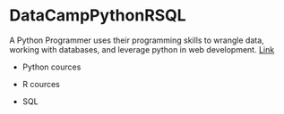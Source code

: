 # DataCampPythonRSQL

A Python Programmer uses their programming skills to wrangle data, working with databases,  and leverage python in web development. [Link](https://www.datacamp.com/tracks/python-programmer)

- Python cources

- R cources

- SQL
